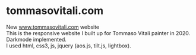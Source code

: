 # tommasovitali.com
New www.tommasovitali.com website <br>
This is the responsive website I built up for Tommaso Vitali painter in 2020.<br>
Darkmode implemented.<br>
I used html, css3, js, jquery (aos.js, tilt.js, lightbox).
